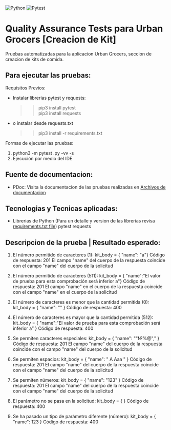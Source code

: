 ![Python](https://img.shields.io/badge/python-3.11.3-blue?logo=python)
![Pytest](https://img.shields.io/badge/pytest-8.1.1-blue?logo=pytest)

# Quality Assurance Tests para Urban Grocers [Creacion de Kit]

Pruebas automatizadas para la aplicacion Urban Grocers, seccion de creacion de kits de comida.

## Para ejecutar las pruebas:

Requisitos Previos:

- Instalar librerias pytest y requests:
  > > pip3 install pytest  
  > > pip3 install requests
- o instalar desde requests.txt
  > > pip3 install -r requirements.txt

Formas de ejecutar las pruebas:

1.  python3 -m pytest <Path-to-test-file>.py -vv -s
2.  Ejecución por medio del IDE

## Fuente de documentacion:

- PDoc: Visita la documentacion de las pruebas realizadas en [Archivos de documentacion](docs/index.html)

## Tecnologias y Tecnicas aplicadas:

- Librerias de Python (Para un detalle y version de las librerias revisa [requirements.txt file](requirements.txt))
  pytest
  requests

## Descripcion de la prueba | Resultado esperado:

1. El número permitido de caracteres (1): kit_body = { "name": "a"}
   Código de respuesta: 201 El campo "name" del cuerpo de la respuesta coincide con el campo "name" del cuerpo de la solicitud

2. El número permitido de caracteres (511): kit_body = { "name":"El valor de prueba para esta comprobación será inferior a"}
   Código de respuesta: 201 El campo "name" en el cuerpo de la respuesta coincide con el campo "name" en el cuerpo de la solicitud

3. El número de caracteres es menor que la cantidad permitida (0): kit_body = { "name": "" }
   Código de respuesta: 400

4. El número de caracteres es mayor que la cantidad permitida (512): kit_body = { "name":"El valor de prueba para esta comprobación será inferior a” }
   Código de respuesta: 400

5. Se permiten caracteres especiales: kit_body = { "name": ""№%@"," }
   Código de respuesta: 201 El campo "name" del cuerpo de la respuesta coincide con el campo "name" del cuerpo de la solicitud

6. Se permiten espacios: kit_body = { "name": " A Aaa " }
   Código de respuesta: 201 El campo "name" del cuerpo de la respuesta coincide con el campo "name" del cuerpo de la solicitud

7. Se permiten números: kit_body = { "name": "123" }
   Código de respuesta: 201 El campo "name" del cuerpo de la respuesta coincide con el campo "name" del cuerpo de la solicitud

8. El parámetro no se pasa en la solicitud: kit_body = { }
   Código de respuesta: 400

9. Se ha pasado un tipo de parámetro diferente (número): kit_body = { "name": 123 }
   Código de respuesta: 400
